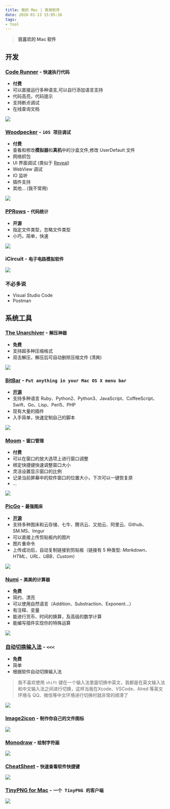 ```yaml
---
title: 我的 Mac | 常用软件
date: 2020-01-13 15:05:16
tags:
- tool
---
```


> **我喜欢的 Mac 软件**

## 开发

### [Code Runner](https://coderunnerapp.com/) - `快速执行代码`

- **付费**
- 可以直接运行多种语言,可以自行添加语言支持
- 代码高亮，代码提示
- 支持断点调试
- 在线查询文档

![](https://ssbun-lot.oss-cn-beijing.aliyuncs.com/img/20200113152201.png)

### [Woodpecker](https://www.woodpeck.cn/) - `iOS 项目调试`

- **付费**
- 查看和修改**模拟器**和**真机**中的沙盒文件,修改 UserDefault 文件
- 网络抓包
- UI 界面调试 (类似于 [Reveal](https://revealapp.com/))
- WebView 调试
- IO 监听
- 插件支持
- 其他... (我不常用)

![](https://ssbun-lot.oss-cn-beijing.aliyuncs.com/img/20200113153913.png)

### [PPRows](https://github.com/jkpang/PPRows) - `代码统计`

- **开源**
- 指定文件类型，忽略文件类型
- 小巧，简单，快速

![](https://ssbun-lot.oss-cn-beijing.aliyuncs.com/img/20200113154614.png)

### iCircuit - `电子电路模拟软件`

![](https://ssbun-lot.oss-cn-beijing.aliyuncs.com/img/20200528104352.png)


### 不必多说

- Visual Studio Code
- Postman

## 系统工具

### [The Unarchiver](https://theunarchiver.com/) - `解压神器`

- **免费**
- 支持超多种压缩格式
- 双击解压，解压后可自动删除压缩文件 (清爽)

![](https://ssbun-lot.oss-cn-beijing.aliyuncs.com/img/20200113155705.png)

### [BitBar](https://getbitbar.com/) - `Put anything in your Mac OS X menu bar`

- **[开源](https://github.com/matryer/bitbar#its-free-so-please-donate)**
- 支持多种语言 Ruby、Python2、Python3、JavaScript、CoffeeScript、Swift、Go、Lisp、Perl5、PHP
- 现有大量的插件
- 入手简单，快速定制自己的脚本

![](https://ssbun-lot.oss-cn-beijing.aliyuncs.com/img/20200113160657.png)

### [Moom](https://manytricks.com/moom/) - `窗口管理`

- **付费**
- 可以在窗口的放大选项上进行窗口调整
- 绑定快捷键快速调整窗口大小
- 灵活设置显示窗口的比例
- 记录当前屏幕中的软件窗口的位置大小，下次可以一键恢复原
- ...

![](https://ssbun-lot.oss-cn-beijing.aliyuncs.com/img/20200113162817.png)

### [PicGo](https://github.com/Molunerfinn/PicGo) - `最强图床`

- **[开源](https://github.com/Molunerfinn/PicGo)**
- 支持多种图床和云存储、七牛、腾讯云、又拍云、阿里云、Github、SM.MS、Imgur
- 可以直接上传剪贴板内的图片
- 图片重命令
- 上传成功后，自动复制链接到剪贴板（链接有 5 种类型: *Markdown、HTML、URL、UBB、Custom*）

![](https://ssbun-lot.oss-cn-beijing.aliyuncs.com/img/20200113163729.png)

### [Numi](https://numi.app/) - `美美的计算器`

- **免费**
- 简约、漂亮
- 可以使用自然语言（Addition、Substraction、Exponent...）
- 有注释、变量
- 能进行货币、时间的换算，及高级的数学计算
- 能编写插件实现你的特殊运算

![](https://ssbun-lot.oss-cn-beijing.aliyuncs.com/img/20200113164819.png)

### [自动切换输入法](https://apps.apple.com/cn/app/%E8%87%AA%E5%8A%A8%E5%88%87%E6%8D%A2%E8%BE%93%E5%85%A5%E6%B3%95/id1470350547?mt=12) - `<<<`

- **免费**
- 简单
- 根据软件自动切换输入法

> 我不喜欢使用 `shift` 键在一个输入法里面切换中英文，我都是在英文输入法和中文输入法之间进行切换，这样当我在Xcode、VSCode、Alred 等英文环境与 QQ、微信等中文环境进行切换时就非常的顺滑了

![](https://ssbun-lot.oss-cn-beijing.aliyuncs.com/img/20200113165642.png)

### [Image2icon](http://www.img2icnsapp.com/) - `制作你自己的文件图标`

![](https://ssbun-lot.oss-cn-beijing.aliyuncs.com/img/20200528104131.png)

### [Monodraw](https://monodraw.helftone.com/) - `绘制字符画`

![](https://ssbun-lot.oss-cn-beijing.aliyuncs.com/img/20200528104945.png)

### [CheatSheet]() - `快速查看软件快捷键`

![](https://ssbun-lot.oss-cn-beijing.aliyuncs.com/img/20200528112100.png)

### [TinyPNG for Mac](https://github.com/kyleduo/TinyPNG4Mac) - `一个 TinyPNG 的客户端`

![](https://ssbun-lot.oss-cn-beijing.aliyuncs.com/img/20200528113602.png)